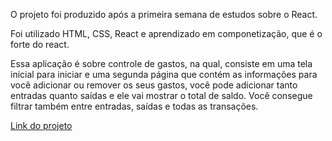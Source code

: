 O projeto foi produzido após a primeira semana de estudos sobre o React.

Foi utilizado HTML, CSS, React e aprendizado em componetização, que é o forte do react.

Essa aplicação é sobre controle de gastos, na qual, consiste em uma tela inicial para iniciar e uma segunda página que contém as informações para você adicionar ou remover os seus gastos, você pode adicionar tanto entradas quanto saídas e ele vai mostrar o total de saldo. Você consegue filtrar também entre entradas, saídas e todas as transações.

<a href="https://react-entrega-s1-template-nu-kenzie-franklmarins.vercel.app">Link do projeto<a>
